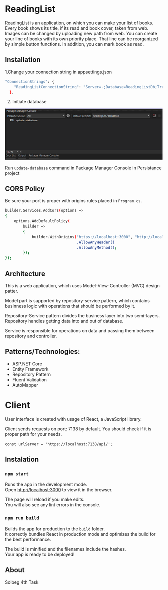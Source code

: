 # ReadingList

ReadingList is an application, on which you can make your list of books. Every book shows its title, if its read and book cover, taken from web.
Images can be changed by uploading new path from web.
You can create your line of books with its own priority place. That line can be reorganized by simple button functions.
In addition, you can mark book as read.

## Installation

1.Change your connection string in appsettings.json

```bash
"ConnectionStrings": {
    "ReadingListConnectionString": "Server=.;Database=ReadingListDb;Trusted_Connection=True;TrustServerCertificate=True;"
  },
```

2. Initiate database

![update-database](update-database.png)

Run `update-database` command in Package Manager Console in Persistance project

## CORS Policy

Be sure your port is proper with origins rules placed in `Program.cs`.

```bash
builder.Services.AddCors(options =>
{
    options.AddDefaultPolicy(
        builder =>
        {
            builder.WithOrigins("https://localhost:3000", "http://localhost:3000")
                                .AllowAnyHeader()
                                .AllowAnyMethod();
        });
});
```

## Architecture

This is a web application, which uses Model-View-Controller (MVC) design patter.

Model part is supported by repository-service pattern, which contains businness logic with operations that should be performed by it.

Repository-Service pattern divides the business layer into two semi-layers. Repository handles getting data into and out of database.

Service is responsible for operations on data and passing them between repository and controller.

## Patterns/Technologies:

- ASP.NET Core
- Entity Framework
- Repository Pattern
- Fluent Validation
- AutoMapper

# Client

User interface is created with usage of React, a JavaScript library.

Client sends requests on port: 7138 by default. You should check if it is proper path for your needs.

`const urlServer = 'https://localhost:7138/api/';`

## Instalation

### `npm start`

Runs the app in the development mode.\
Open [http://localhost:3000](http://localhost:3000) to view it in the browser.

The page will reload if you make edits.\
You will also see any lint errors in the console.

### `npm run build`

Builds the app for production to the `build` folder.\
It correctly bundles React in production mode and optimizes the build for the best performance.

The build is minified and the filenames include the hashes.\
Your app is ready to be deployed!

## About

Solbeg 4th Task
